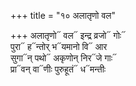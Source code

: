 +++
title = "१० अलातृणो वल"

+++
अलातृणो᳓ वल᳓ इन्द्र व्रजो᳓ गोः᳓  
पुरा᳓ ह᳓न्तोर् भ᳓यमानो वि᳓ आर  
सुगा᳓न् पथो᳓ अकृणोन् निर᳓जे गाः᳓  
प्रा᳓वन् वा᳓णीः पुरुहूतं᳓ ध᳓मन्तीः